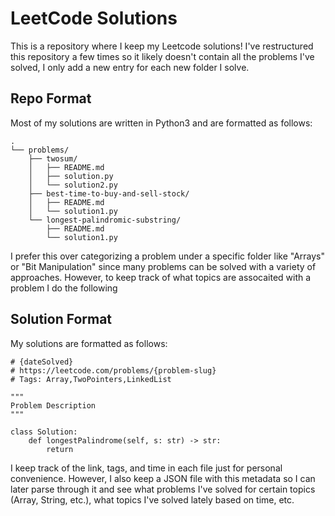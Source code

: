 # LeetCode Solutions
This is a repository where I keep my Leetcode solutions! I've restructured this repository a few times so it likely doesn't contain all the problems I've solved, I only add a new entry for each new folder I solve. 


## Repo Format 
Most of my solutions are written in Python3 and are formatted as follows:

```
.
└── problems/
    ├── twosum/
    │   ├── README.md
    │   ├── solution.py
    │   └── solution2.py
    ├── best-time-to-buy-and-sell-stock/
    │   ├── README.md
    │   └── solution1.py
    └── longest-palindromic-substring/
        ├── README.md
        └── solution1.py
```

I prefer this over categorizing a problem under a specific folder like "Arrays" or "Bit Manipulation" since many problems can be solved with a variety of approaches. However, to keep track of what topics are assocaited with a problem I do the following 

## Solution Format 
My solutions are formatted as follows: 

```
# {dateSolved} 
# https://leetcode.com/problems/{problem-slug}
# Tags: Array,TwoPointers,LinkedList

"""
Problem Description
"""

class Solution:
    def longestPalindrome(self, s: str) -> str:
    	return 

```

I keep track of the link, tags, and time in each file just for personal convenience. However, I also keep a JSON file with this metadata so I can later parse through it and see what problems I've solved for certain topics (Array, String, etc.), what topics I've solved lately based on time, etc. 


